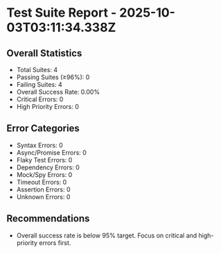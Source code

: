 # Test Suite Report - 2025-10-03T03:11:34.338Z

## Overall Statistics
- Total Suites: 4
- Passing Suites (≥96%): 0
- Failing Suites: 4
- Overall Success Rate: 0.00%
- Critical Errors: 0
- High Priority Errors: 0

## Error Categories
- Syntax Errors: 0
- Async/Promise Errors: 0
- Flaky Test Errors: 0
- Dependency Errors: 0
- Mock/Spy Errors: 0
- Timeout Errors: 0
- Assertion Errors: 0
- Unknown Errors: 0

## Recommendations
- Overall success rate is below 95% target. Focus on critical and high-priority errors first.



